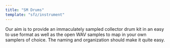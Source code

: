 ```yaml
---
title: "SM Drums"
template: "sfz/instrument"
---
```

Our aim is to provide an immaculately sampled collector drum kit in an easy to
use format as well as the open WAV samples to map in your own samplers of choice.
The naming and organization should make it quite easy.
